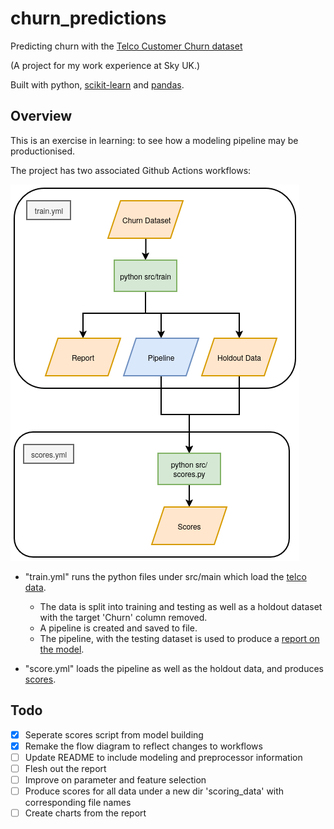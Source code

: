 # churn_predictions
Predicting churn with the [Telco Customer Churn dataset](https://www.kaggle.com/datasets/blastchar/telco-customer-churn)

(A project for my work experience at Sky UK.) 

Built with python, [scikit-learn](https://scikit-learn.org/stable/index.html) and [pandas](https://pandas.pydata.org/).

## Overview
This is an exercise in learning: to see how a modeling pipeline may be productionised.

The project has two associated Github Actions workflows:

![Process](flowchart.png)

- "train.yml" runs the python files under src/main which load the [telco data](./data/telco_data.csv). 
  - The data is split into training and testing as well as a holdout dataset with the target 'Churn' column removed.
  - A pipeline is created and saved to file.
  - The pipeline, with the testing dataset is used to produce a [report on the model](./data/report.csv).

- "score.yml" loads the pipeline as well as the holdout data, and produces [scores](./data/scores.csv).

## Todo
- [X] Seperate scores script from model building
- [X] Remake the flow diagram to reflect changes to workflows
- [ ] Update README to include modeling and preprocessor information
- [ ] Flesh out the report
- [ ] Improve on parameter and feature selection
- [ ] Produce scores for all data under a new dir 'scoring_data' with corresponding file names
- [ ] Create charts from the report
